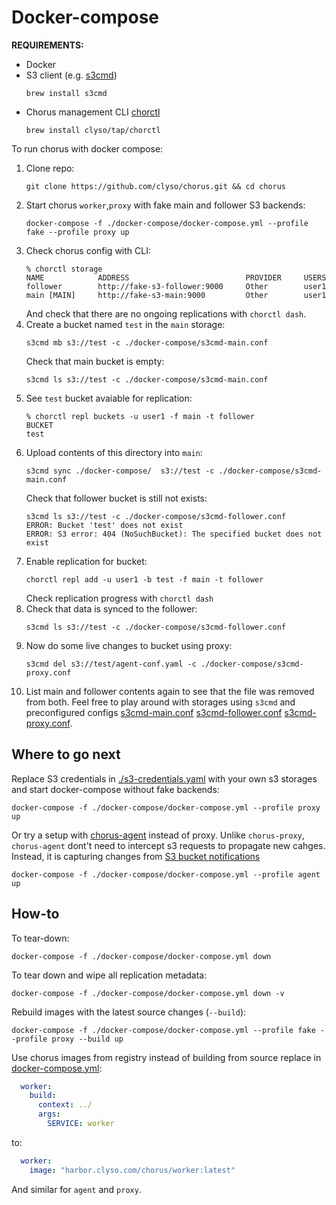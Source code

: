 # Docker-compose
**REQUIREMENTS:**
- Docker
- S3 client (e.g. [s3cmd](https://github.com/s3tools/s3cmd))
    ```shell
    brew install s3cmd
    ```
- Chorus management CLI [chorctl](../tools/chorctl)
    ```shell
    brew install clyso/tap/chorctl
    ```
To run chorus with docker compose:
1. Clone repo:
    ```shell 
    git clone https://github.com/clyso/chorus.git && cd chorus
    ```
2. Start chorus `worker`,`proxy` with fake main and follower S3 backends:
    ```shell
    docker-compose -f ./docker-compose/docker-compose.yml --profile fake --profile proxy up
    ```
3. Check chorus config with CLI:
    ```
    % chorctl storage
    NAME            ADDRESS                          PROVIDER     USERS
    follower        http://fake-s3-follower:9000     Other        user1
    main [MAIN]     http://fake-s3-main:9000         Other        user1
    ```
    And check that there are no ongoing replications with `chorctl dash`.
4. Create a bucket named `test` in the `main` storage:
    ```shell
    s3cmd mb s3://test -c ./docker-compose/s3cmd-main.conf
    ```
    Check that main bucket is empty:
    ```shell
    s3cmd ls s3://test -c ./docker-compose/s3cmd-main.conf
    ```
5. See `test` bucket avaiable for replication:
    ```shell
    % chorctl repl buckets -u user1 -f main -t follower
    BUCKET
    test
    ```
6. Upload contents of this directory into `main`:
    ```shell
    s3cmd sync ./docker-compose/  s3://test -c ./docker-compose/s3cmd-main.conf
    ```
    Check that follower bucket is still not exists:
    ```shell
    s3cmd ls s3://test -c ./docker-compose/s3cmd-follower.conf
    ERROR: Bucket 'test' does not exist
    ERROR: S3 error: 404 (NoSuchBucket): The specified bucket does not exist
    ```
7. Enable replication for bucket:
    ```shell
    chorctl repl add -u user1 -b test -f main -t follower
    ```
    Check replication progress with `chorctl dash`
8. Check that data is synced to the follower:
    ```shell
    s3cmd ls s3://test -c ./docker-compose/s3cmd-follower.conf
    ```
9. Now do some live changes to bucket using proxy:
    ```shell
    s3cmd del s3://test/agent-conf.yaml -c ./docker-compose/s3cmd-proxy.conf
    ```
10. List main and follower contents again to see that the file was removed from both. Feel free to play around with storages using `s3cmd` and preconfigured configs [s3cmd-main.conf](./s3cmd-main.conf) [s3cmd-follower.conf](./s3cmd-follower.conf) [s3cmd-proxy.conf](./s3cmd-proxy.conf).

## Where to go next
Replace S3 credentials in [./s3-credentials.yaml](./s3-credentials.yaml) with your own s3 storages and start docker-compose without fake backends:
```shell
docker-compose -f ./docker-compose/docker-compose.yml --profile proxy up
```

Or try a setup with [chorus-agent](../service/agent) instead of proxy. Unlike `chorus-proxy`, `chorus-agent` dont't need to intercept s3 requests to propagate new cahges. Instead, it is capturing changes from [S3 bucket notifications](https://docs.aws.amazon.com/AmazonS3/latest/userguide/EventNotifications.html)
```shell
docker-compose -f ./docker-compose/docker-compose.yml --profile agent up
```

## How-to
To tear-down:
```shell
docker-compose -f ./docker-compose/docker-compose.yml down
```
To tear down and wipe all replication metadata:
```
docker-compose -f ./docker-compose/docker-compose.yml down -v

```
Rebuild images with the latest source changes (`--build`):
```shell
docker-compose -f ./docker-compose/docker-compose.yml --profile fake --profile proxy --build up
```
Use chorus images from registry instead of building from source replace in [docker-compose.yml](./docker-compose.yml):
```yaml
  worker:
    build:
      context: ../
      args:
        SERVICE: worker
``` 
to:

```yaml
  worker:
    image: "harbor.clyso.com/chorus/worker:latest" 
```
And similar for `agent` and `proxy`.

